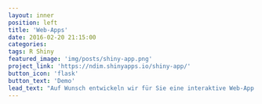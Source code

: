 ```yaml
---
layout: inner
position: left
title: 'Web-Apps'
date: 2016-02-20 21:15:00
categories:
tags: R Shiny
featured_image: 'img/posts/shiny-app.png'
project_link: 'https://ndim.shinyapps.io/shiny-app/'
button_icon: 'flask'
button_text: 'Demo'
lead_text: "Auf Wunsch entwickeln wir für Sie eine interaktive Web-App mit Ihren Daten, Grafiken, Downloads etc."
---
```

